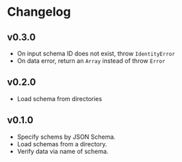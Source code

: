 # Changelog

## v0.3.0

* On input schema ID does not exist, throw `IdentityError`
* On data error, return an `Array` instead of throw `Error`

## v0.2.0

* Load schema from directories

## v0.1.0

* Specify schems by JSON Schema.
* Load schemas from a directory.
* Verify data via name of schema.
